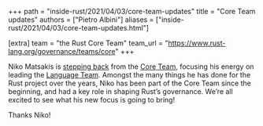 +++
path = "inside-rust/2021/04/03/core-team-updates"
title = "Core Team updates"
authors = ["Pietro Albini"]
aliases = ["inside-rust/2021/04/03/core-team-updates.html"]

[extra]
team = "the Rust Core Team"
team_url = "https://www.rust-lang.org/governance/teams/core"
+++

Niko Matsakis is [stepping back][niko-blog] from the [Core Team][team-core],
focusing his energy on leading the [Language Team][team-lang]. Amongst the many
things he has done for the Rust project over the years, Niko has been part of
the Core Team since the beginning, and had a key role in shaping Rust’s
governance. We’re all excited to see what his new focus is going to bring!

Thanks Niko!

[niko-blog]: https://smallcultfollowing.com/babysteps/blog/2021/04/02/my-shiny-future/
[team-core]: https://www.rust-lang.org/governance/teams/core
[team-lang]: https://www.rust-lang.org/governance/teams/lang
